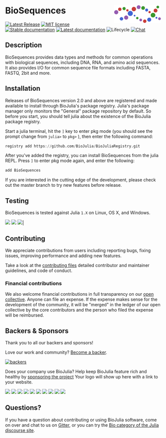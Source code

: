 # <img src="./sticker.svg" width="30%" align="right" /> BioSequences

[![Latest Release](https://img.shields.io/github/release/BioJulia/BioSequences.jl.svg)](https://github.com/BioJulia/BioSequences.jl/releases/latest)
[![MIT license](https://img.shields.io/badge/license-MIT-green.svg)](https://github.com/BioJulia/BioSequences.jl/blob/master/LICENSE) 
[![Stable documentation](https://img.shields.io/badge/docs-stable-blue.svg)](https://biojulia.github.io/BioSequences.jl/stable)
[![Latest documentation](https://img.shields.io/badge/docs-latest-blue.svg)](https://biojulia.github.io/BioSequences.jl/latest/)
![Lifecycle](https://img.shields.io/badge/lifecycle-stable-brightgreen.svg)
[![Chat](https://img.shields.io/gitter/room/BioJulia/BioSequences.svg)](https://gitter.im/BioJulia/BioSequences.jl)


## Description

BioSequences provides data types and methods for common operations with 
biological sequences, including DNA, RNA, and amino acid sequences.
It also provides I/O for common sequence file formats including FASTA, FASTQ,
2bit and more. 


## Installation

Releases of BioSequences version 2.0 and above are registered and made available
to install through BioJulia's package registry. Julia's package manager only
monitors the "General" package repository by default. So before you start, you
should tell julia about the existence of the BioJulia package registry.

Start a julia terminal, hit the `]` key to enter pkg mode (you should see the
prompt change from `julia>` to `pkg>` ), then enter the following command:

```julia
registry add https://github.com/BioJulia/BioJuliaRegistry.git
```

After you've added the registry, you can install BioSequences from the julia
REPL. Press `]` to enter pkg mode again, and enter the following:

```julia
add BioSequences
```

If you are interested in the cutting edge of the development, please check out
the master branch to try new features before release.


## Testing

BioSequences is tested against Julia `1.X` on Linux, OS X, and Windows.

[![](https://travis-ci.org/BioJulia/BioSequences.jl.svg?branch=master)](https://travis-ci.org/BioJulia/BioSequences.jl)
[![](https://ci.appveyor.com/api/projects/status/1vdxlfv7yk9c1kfb/branch/master?svg=true)](https://ci.appveyor.com/project/BenJWard/biosequences-jl/branch/master)
[![](https://codecov.io/gh/BioJulia/BioSequences.jl/branch/master/graph/badge.svg)](https://codecov.io/gh/BioJulia/BioSequences.jl)|


## Contributing

We appreciate contributions from users including reporting bugs, fixing
issues, improving performance and adding new features.

Take a look at the [contributing files](https://github.com/BioJulia/Contributing)
detailed contributor and maintainer guidelines, and code of conduct.



### Financial contributions

We also welcome financial contributions in full transparency on our
[open collective](https://opencollective.com/biojulia).
Anyone can file an expense. If the expense makes sense for the development
of the community, it will be "merged" in the ledger of our open collective by
the core contributors and the person who filed the expense will be reimbursed.


## Backers & Sponsors

Thank you to all our backers and sponsors!

Love our work and community? [Become a backer](https://opencollective.com/biojulia#backer).

[![backers](https://opencollective.com/biojulia/backers.svg?width=890)](https://opencollective.com/biojulia#backers)

Does your company use BioJulia? Help keep BioJulia feature rich and healthy by
[sponsoring the project](https://opencollective.com/biojulia#sponsor)
Your logo will show up here with a link to your website.

[![](https://opencollective.com/biojulia/sponsor/0/avatar.svg)](https://opencollective.com/biojulia/sponsor/0/website)
[![](https://opencollective.com/biojulia/sponsor/1/avatar.svg)](https://opencollective.com/biojulia/sponsor/1/website)
[![](https://opencollective.com/biojulia/sponsor/2/avatar.svg)](https://opencollective.com/biojulia/sponsor/2/website)
[![](https://opencollective.com/biojulia/sponsor/3/avatar.svg)](https://opencollective.com/biojulia/sponsor/3/website)
[![](https://opencollective.com/biojulia/sponsor/4/avatar.svg)](https://opencollective.com/biojulia/sponsor/4/website)
[![](https://opencollective.com/biojulia/sponsor/5/avatar.svg)](https://opencollective.com/biojulia/sponsor/5/website)
[![](https://opencollective.com/biojulia/sponsor/6/avatar.svg)](https://opencollective.com/biojulia/sponsor/6/website)
[![](https://opencollective.com/biojulia/sponsor/7/avatar.svg)](https://opencollective.com/biojulia/sponsor/7/website)
[![](https://opencollective.com/biojulia/sponsor/8/avatar.svg)](https://opencollective.com/biojulia/sponsor/8/website)
[![](https://opencollective.com/biojulia/sponsor/9/avatar.svg)](https://opencollective.com/biojulia/sponsor/9/website)


## Questions?

If you have a question about contributing or using BioJulia software, come
on over and chat to us on [Gitter](https://gitter.im/BioJulia/General), or you can try the
[Bio category of the Julia discourse site](https://discourse.julialang.org/c/domain/bio).